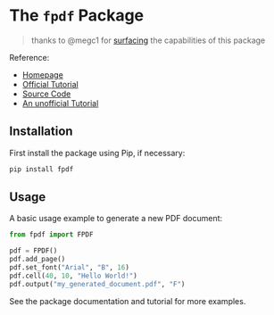 # The `fpdf` Package

> thanks to @megc1 for [surfacing](https://github.com/megc1/portfolio-analyst/blob/master/app/stock_analysis.py) the capabilities of this package

Reference:

  + [Homepage](https://pyfpdf.readthedocs.io/en/latest/)
  + [Official Tutorial](https://pyfpdf.readthedocs.io/en/latest/Tutorial/index.html)
  + [Source Code](https://github.com/reingart/pyfpdf)
  + [An unofficial Tutorial](http://www.blog.pythonlibrary.org/2018/06/05/creating-pdfs-with-pyfpdf-and-python/)

## Installation

First install the package using Pip, if necessary:

```sh
pip install fpdf
```

## Usage

A basic usage example to generate a new PDF document:

```py
from fpdf import FPDF

pdf = FPDF()
pdf.add_page()
pdf.set_font("Arial", "B", 16)
pdf.cell(40, 10, "Hello World!")
pdf.output("my_generated_document.pdf", "F")
```

See the package documentation and tutorial for more examples.
